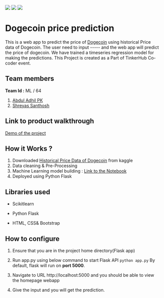 ![](https://img.shields.io/badge/Made%20with-Jupyter-orange?style=for-the-badge&logo=Jupyter)
![](https://img.shields.io/badge/Python-14354C?style=for-the-badge&logo=python&logoColor=white)
![](https://img.shields.io/badge/Flask-000000?style=for-the-badge&logo=flask&logoColor=white)

# Dogecoin price prediction
This is a web app to predict the price of [Dogecoin](https://dogecoin.com/) using historical Price data of Dogecoin. The user need to input ----- and the web app will predict the price of dogecoin. We have trained a timeseries regression model for making the predictions. This Project is created as a Part of TinkerHub Co-coder event.

## Team members
 **Team Id :** ML / 64
1. [Abdul Adhil PK](https://github.com/adhilcodes)
2. [Shreyas Santhosh](https://github.com/)


## Link to product walkthrough
[Demo of the project](https://github.com/)

## How it Works ?
1. Downloaded [Historical Price Data of Dogecoin](https://www.kaggle.com/dhruvildave/dogecoin-historical-data) from kaggle
2. Data cleaning & Pre-Processing
3. Machine Learning model building : [Link to the Notebook](./model/notebook.ipynb)
4. Deployed using Python Flask 

## Libraries used

 - Scikitlearn

 - Python Flask

 - HTML, CSS& Bootstrap

## How to configure
1. Ensure that you are in the project home directory(Flask app)

2. Run app.py using below command to start Flask API `python app.py` By default, flask will run on **port 5000**.

3. Navigate to URL http://localhost:5000 and you should be able to view the homepage webapp

3. Give the input and you will get the prediction.


